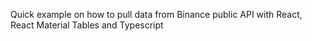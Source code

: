 
Quick example on how to pull data from Binance public API with React, React Material Tables and Typescript